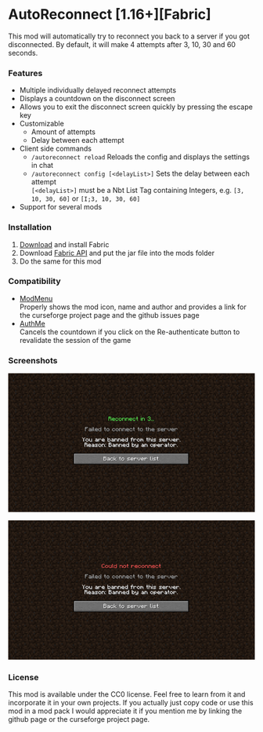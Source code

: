 # AutoReconnect [1.16+][Fabric]

This mod will automatically try to reconnect you back to a server if you got disconnected.
By default, it will make 4 attempts after 3, 10, 30 and 60 seconds.

### Features

* Multiple individually delayed reconnect attempts
* Displays a countdown on the disconnect screen
* Allows you to exit the disconnect screen quickly by pressing the escape key
* Customizable
    * Amount of attempts
    * Delay between each attempt
* Client side commands
    * `/autoreconnect reload` Reloads the config and displays the settings in chat
    * `/autoreconnect config [<delayList>]` Sets the delay between each attempt<br>
    `[<delayList>]` must be a Nbt List Tag containing Integers, e.g. `[3, 10, 30, 60]` or `[I;3, 10, 30, 60]`
* Support for several mods

### Installation

1. [Download](https://fabricmc.net/use/) and install Fabric
2. Download [Fabric API](https://www.curseforge.com/minecraft/mc-mods/fabric-api) and put the jar file into the mods folder
3. Do the same for this mod

### Compatibility

* [ModMenu](https://www.curseforge.com/minecraft/mc-mods/modmenu) <br>
  Properly shows the mod icon, name and author
  and provides a link for the curseforge project page and the github issues page
* [AuthMe](https://www.curseforge.com/minecraft/mc-mods/auth-me) <br>
  Cancels the countdown if you click on the Re-authenticate button to revalidate the session of the game

### Screenshots

![countdown](src/main/resources/assets/countdown.png)

![failed](src/main/resources/assets/failed.png)

### License

This mod is available under the CC0 license.
Feel free to learn from it and incorporate it in your own projects.
If you actually just copy code or use this mod in a mod pack I would appreciate it if you mention me
by linking the github page or the curseforge project page.
